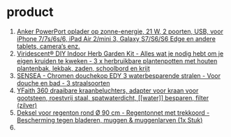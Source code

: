 # product
1. [Anker PowerPort oplader op zonne-energie, 21 W, 2 poorten, USB, voor iPhone 7/7s/6s/6, iPad Air 2/mini 3, Galaxy S7/S6/S6 Edge en andere tablets, camera‘s enz.](https://www.amazon.nl/Anker-PowerPort-oplader-zonne-energie-poorten/dp/B012VQMGCA/ref=sr_1_2?keywords=zonnepaneel+powerbank&qid=1643973638&refinements=p_72%3A4993218031&rnid=4993217031&sr=8-2)
2. [Viridescent® DIY Indoor Herb Garden Kit - Alles wat je nodig hebt om je eigen kruiden te kweken - 3 x herbruikbare plantenpotten met houten plantenbak, lekbak, zaden, schoolbord en krijt](https://www.amazon.nl/Viridescent%C2%AE-Indoor-Herb-Garden-plantenpotten/dp/B00TIY8SHQ/ref=sr_1_5?crid=3TPPI9VC5N7K1&keywords=indoor+vegetable+garden&qid=1643974029&refinements=p_72%3A4993218031&rnid=4993217031&sprefix=indoor+vege%2Caps%2C865&sr=8-5)
3. [SENSEA - Chromen douchekop EDY 3 waterbesparende stralen - Voor douche en bad - 3 straalsoorten](https://www.amazon.nl/SENSEA-Chromen-douchekop-waterbesparende-straalsoorten/dp/B07NQMSG3H/ref=sr_1_15?__mk_nl_NL=%C3%85M%C3%85%C5%BD%C3%95%C3%91&crid=1KKRAP0LF30DO&keywords=waterbesparende&qid=1643974151&refinements=p_72%3A4993218031&rnid=4993217031&sprefix=waterbesparend%2Caps%2C121&sr=8-15&th=1)
4. [YFaith 360 draaibare kraanbeluchters, adapter voor kraan voor gootsteen, roestvrij staal, spatwaterdicht, [[water]] besparen, filter (zilver)](https://www.amazon.nl/draaibare-kraanbeluchters-gootsteen-roestvrij-spatwaterdicht/dp/B08JZCQXB6/ref=sr_1_12_sspa?__mk_nl_NL=%C3%85M%C3%85%C5%BD%C3%95%C3%91&crid=31FXP10RR9WO1)
5. [Deksel voor regenton rond Ø 90 cm - Regentonnet met trekkoord - Bescherming tegen bladeren, muggen & muggenlarven (1x Stuk)](https://www.amazon.nl/Deksel-voor-regenton-rond-muggenlarven/dp/B08L6M3ZG9/ref=sr_1_4?__mk_nl_NL=%C3%85M%C3%85%C5%BD%C3%95%C3%91&crid=2GJNJGKZX1Y5K&keywords=regenwater%2Bcollector&qid=1643974473&refinements=p_72%3A4993218031&rnid=4993217031&sprefix=regenwater%2Bcollector%2Caps%2C113&sr=8-4&th=1)
6. 